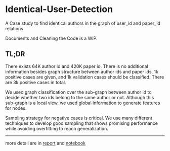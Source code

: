 # Identical-User-Detection
A Case study to find identical authors in the graph of user_id and paper_id relations

Documents and Cleaning the Code is a WIP.


## TL;DR

There exists 64K author id and 420K paper id.
There is no additional information besides graph structure between author ids and paper ids.
1k positive cases are given, and 1k validation cases should be classified. There are 3k positive cases in total.

We used graph classification over the sub-graph between author id to decide whether two ids belong to the same author or not.
Although this sub-graph is a local view, we used global information to generate features for nodes.

Sampling strategy for negative cases is critical. We use many different techniques to develop good sampling that shows promising performance while avoiding overfitting to reach generalization.

-----

more detail are in [report](https://github.com/mahi97/Identical-User-Detection/blob/master/AI607_Final.pdf) and [notebook](https://github.com/mahi97/Identical-User-Detection/blob/master/nb.ipynb)
